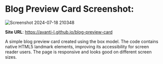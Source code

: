 <h1>Blog Preview Card Screenshot:</h1>

![Screenshot 2024-07-18 210348](https://github.com/user-attachments/assets/f2f5cc5b-a160-4532-8956-ff19f7f1e2a3)


<b>Site URL</b>: https://avanti-l.github.io/blog-preview-card

<p>A simple blog preview card created using the box model. The code contains native HTML5 landmark elements, improving its accessibility for screen reader users. The page is responsive and looks good on different screen sizes.</p>
